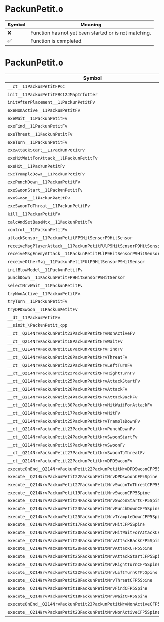 # PackunPetit.o
| Symbol | Meaning 
| ------------- | ------------- 
| :x: | Function has not yet been started or is not matching. 
| :white_check_mark: | Function is completed. 


# PackunPetit.o
| Symbol | Decompiled? |
| ------------- | ------------- |
| `__ct__11PackunPetitFPCc` | :white_check_mark: |
| `init__11PackunPetitFRC12JMapInfoIter` | :white_check_mark: |
| `initAfterPlacement__11PackunPetitFv` | :white_check_mark: |
| `exeNonActive__11PackunPetitFv` | :white_check_mark: |
| `exeWait__11PackunPetitFv` | :white_check_mark: |
| `exeFind__11PackunPetitFv` | :white_check_mark: |
| `exeThreat__11PackunPetitFv` | :white_check_mark: |
| `exeTurn__11PackunPetitFv` | :white_check_mark: |
| `exeAttackStart__11PackunPetitFv` | :white_check_mark: |
| `exeHitWaitForAttack__11PackunPetitFv` | :white_check_mark: |
| `exeHit__11PackunPetitFv` | :white_check_mark: |
| `exeTrampleDown__11PackunPetitFv` | :white_check_mark: |
| `exePunchDown__11PackunPetitFv` | :white_check_mark: |
| `exeSwoonStart__11PackunPetitFv` | :white_check_mark: |
| `exeSwoon__11PackunPetitFv` | :white_check_mark: |
| `exeSwoonToThreat__11PackunPetitFv` | :white_check_mark: |
| `kill__11PackunPetitFv` | :white_check_mark: |
| `calcAndSetBaseMtx__11PackunPetitFv` | :white_check_mark: |
| `control__11PackunPetitFv` | :white_check_mark: |
| `attackSensor__11PackunPetitFP9HitSensorP9HitSensor` | :x: |
| `receiveMsgPlayerAttack__11PackunPetitFUlP9HitSensorP9HitSensor` | :white_check_mark: |
| `receiveMsgEnemyAttack__11PackunPetitFUlP9HitSensorP9HitSensor` | :white_check_mark: |
| `receiveOtherMsg__11PackunPetitFUlP9HitSensorP9HitSensor` | :white_check_mark: |
| `initBlowModel__11PackunPetitFv` | :white_check_mark: |
| `punchDown__11PackunPetitFP9HitSensorP9HitSensor` | :white_check_mark: |
| `selectNrvWait__11PackunPetitFv` | :white_check_mark: |
| `tryNonActive__11PackunPetitFv` | :white_check_mark: |
| `tryTurn__11PackunPetitFv` | :white_check_mark: |
| `tryDPDSwoon__11PackunPetitFv` | :white_check_mark: |
| `__dt__11PackunPetitFv` | :white_check_mark: |
| `__sinit_\PackunPetit_cpp` | :white_check_mark: |
| `__ct__Q214NrvPackunPetit23PackunPetitNrvNonActiveFv` | :white_check_mark: |
| `__ct__Q214NrvPackunPetit18PackunPetitNrvWaitFv` | :white_check_mark: |
| `__ct__Q214NrvPackunPetit18PackunPetitNrvFindFv` | :white_check_mark: |
| `__ct__Q214NrvPackunPetit20PackunPetitNrvThreatFv` | :white_check_mark: |
| `__ct__Q214NrvPackunPetit22PackunPetitNrvLeftTurnFv` | :white_check_mark: |
| `__ct__Q214NrvPackunPetit23PackunPetitNrvRightTurnFv` | :white_check_mark: |
| `__ct__Q214NrvPackunPetit25PackunPetitNrvAttackStartFv` | :white_check_mark: |
| `__ct__Q214NrvPackunPetit20PackunPetitNrvAttackFv` | :white_check_mark: |
| `__ct__Q214NrvPackunPetit24PackunPetitNrvAttackBackFv` | :white_check_mark: |
| `__ct__Q214NrvPackunPetit30PackunPetitNrvHitWaitForAttackFv` | :white_check_mark: |
| `__ct__Q214NrvPackunPetit17PackunPetitNrvHitFv` | :white_check_mark: |
| `__ct__Q214NrvPackunPetit25PackunPetitNrvTrampleDownFv` | :white_check_mark: |
| `__ct__Q214NrvPackunPetit23PackunPetitNrvPunchDownFv` | :white_check_mark: |
| `__ct__Q214NrvPackunPetit24PackunPetitNrvSwoonStartFv` | :white_check_mark: |
| `__ct__Q214NrvPackunPetit19PackunPetitNrvSwoonFv` | :white_check_mark: |
| `__ct__Q214NrvPackunPetit27PackunPetitNrvSwoonToThreatFv` | :white_check_mark: |
| `__ct__Q214NrvPackunPetit22PackunPetitNrvDPDSwoonFv` | :white_check_mark: |
| `executeOnEnd__Q214NrvPackunPetit22PackunPetitNrvDPDSwoonCFP5Spine` | :white_check_mark: |
| `execute__Q214NrvPackunPetit22PackunPetitNrvDPDSwoonCFP5Spine` | :white_check_mark: |
| `execute__Q214NrvPackunPetit27PackunPetitNrvSwoonToThreatCFP5Spine` | :white_check_mark: |
| `execute__Q214NrvPackunPetit19PackunPetitNrvSwoonCFP5Spine` | :white_check_mark: |
| `execute__Q214NrvPackunPetit24PackunPetitNrvSwoonStartCFP5Spine` | :white_check_mark: |
| `execute__Q214NrvPackunPetit23PackunPetitNrvPunchDownCFP5Spine` | :white_check_mark: |
| `execute__Q214NrvPackunPetit25PackunPetitNrvTrampleDownCFP5Spine` | :white_check_mark: |
| `execute__Q214NrvPackunPetit17PackunPetitNrvHitCFP5Spine` | :white_check_mark: |
| `execute__Q214NrvPackunPetit30PackunPetitNrvHitWaitForAttackCFP5Spine` | :white_check_mark: |
| `execute__Q214NrvPackunPetit24PackunPetitNrvAttackBackCFP5Spine` | :white_check_mark: |
| `execute__Q214NrvPackunPetit20PackunPetitNrvAttackCFP5Spine` | :white_check_mark: |
| `execute__Q214NrvPackunPetit25PackunPetitNrvAttackStartCFP5Spine` | :white_check_mark: |
| `execute__Q214NrvPackunPetit23PackunPetitNrvRightTurnCFP5Spine` | :white_check_mark: |
| `execute__Q214NrvPackunPetit22PackunPetitNrvLeftTurnCFP5Spine` | :white_check_mark: |
| `execute__Q214NrvPackunPetit20PackunPetitNrvThreatCFP5Spine` | :white_check_mark: |
| `execute__Q214NrvPackunPetit18PackunPetitNrvFindCFP5Spine` | :white_check_mark: |
| `execute__Q214NrvPackunPetit18PackunPetitNrvWaitCFP5Spine` | :white_check_mark: |
| `executeOnEnd__Q214NrvPackunPetit23PackunPetitNrvNonActiveCFP5Spine` | :white_check_mark: |
| `execute__Q214NrvPackunPetit23PackunPetitNrvNonActiveCFP5Spine` | :white_check_mark: |
